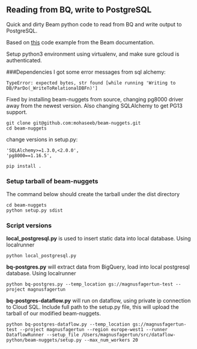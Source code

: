 ## Reading from BQ, write to PostgreSQL

Quick and dirty Beam python code to read from BQ and write output to PostgreSQL.

Based on [this](https://github.com/apache/beam/blob/master/sdks/python/apache_beam/examples/cookbook/bigquery_tornadoes.py) code example from the Beam documentation.

Setup python3 environment using virtualenv, and make sure gcloud is authenticated.

###Dependencies
I got some error messages from sql alchemy:
```
TypeError: expected bytes, str found [while running 'Writing to DB/ParDo(_WriteToRelationalDBFn)']
```

Fixed by installing beam-nuggets from source, changing pg8000 driver away from the newest version. Also changing SQLAlchemy to get PG13 support.

```
git clone git@github.com:mohaseeb/beam-nuggets.git
cd beam-nuggets
```

change versions in setup.py:
```
'SQLAlchemy>=1.3.0,<2.0.0',
'pg8000==1.16.5',
```

`pip install .`



### Setup tarball of beam-nuggets

The command below should create the tarball under the dist directory
```
cd beam-nuggets
python setup.py sdist
```


### Script versions
**local_postgresql.py** is used to insert static data into local database. Using localrunner
```
python local_postgresql.py
```
**bq-postgres.py** will extract data from BigQuery, load into local postgresql database. Using localrunner
```
python bq-postgres.py --temp_location gs://magnusfagertun-test --project magnusfagertun
```

**bq-postgres-dataflow.py** will run on dataflow, using private ip connection to Cloud SQL. Include full path to the setup.py file, this will upload the tarball of our modified beam-nuggets.
```
python bq-postgres-dataflow.py --temp_location gs://magnusfagertun-test --project magnusfagertun --region europe-west1 --runner DataflowRunner --setup_file /Users/magnusfagertun/src/dataflow-python/beam-nuggets/setup.py --max_num_workers 20

```
